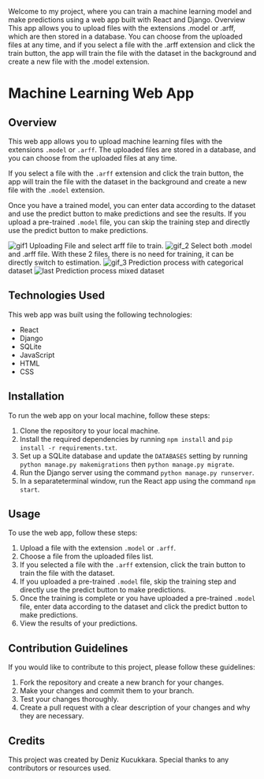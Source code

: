 Welcome to my project, where you can train a machine learning model and make predictions using a web app built with React and Django.
Overview
This app allows you to upload files with the extensions .model or .arff, which are then stored in a database. You can choose from the uploaded files at any time, and if you select a file with the .arff extension and click the train button, the app will train the file with the dataset in the background and create a new file with the .model extension.

# Machine Learning Web App

## Overview

This web app allows you to upload machine learning files with the extensions `.model` or `.arff`. The uploaded files are stored in a database, and you can choose from the uploaded files at any time.

If you select a file with the `.arff` extension and click the train button, the app will train the file with the dataset in the background and create a new file with the `.model` extension.

Once you have a trained model, you can enter data according to the dataset and use the predict button to make predictions and see the results. If you upload a pre-trained `.model` file, you can skip the training step and directly use the predict button to make predictions.

![gif1](https://github.com/DenizK7/Decision-Support-System-Web-app/assets/74663177/a3e41141-c3ab-4b57-90ac-7a1908cdaf03)
Uploading File and select arff file to train.
![gif_2](https://github.com/DenizK7/Decision-Support-System-Web-app/assets/74663177/f896d274-dcc2-43d0-a365-3654f1aec099)
Select both .model and .arff file. With these 2 files, there is no need for training, it can be directly switch to estimation.
![gif_3](https://github.com/DenizK7/Decision-Support-System-Web-app/assets/74663177/fdcadc1c-e9a7-41c8-b67b-1f13edfa0a0c)
Prediction process with categorical dataset
![last](https://github.com/DenizK7/Decision-Support-System-Web-app/assets/74663177/9de6a21e-958e-43fa-9e04-7b016cb78182)
Prediction process mixed dataset
## Technologies Used

This web app was built using the following technologies:

- React
- Django
- SQLite
- JavaScript
- HTML
- CSS

## Installation

To run the web app on your local machine, follow these steps:

1. Clone the repository to your local machine.
2. Install the required dependencies by running `npm install` and `pip install -r requirements.txt`.
3. Set up a SQLite database and update the `DATABASES` setting by running `python manage.py makemigrations` then `python manage.py migrate`.
4. Run the Django server using the command `python manage.py runserver`.
5. In a separateterminal window, run the React app using the command `npm start`.

## Usage

To use the web app, follow these steps:

1. Upload a file with the extension `.model` or `.arff`.
2. Choose a file from the uploaded files list.
3. If you selected a file with the `.arff` extension, click the train button to train the file with the dataset.
4. If you uploaded a pre-trained `.model` file, skip the training step and directly use the predict button to make predictions.
5. Once the training is complete or you have uploaded a pre-trained `.model` file, enter data according to the dataset and click the predict button to make predictions.
6. View the results of your predictions.

## Contribution Guidelines

If you would like to contribute to this project, please follow these guidelines:

1. Fork the repository and create a new branch for your changes.
2. Make your changes and commit them to your branch.
3. Test your changes thoroughly.
4. Create a pull request with a clear description of your changes and why they are necessary.

## Credits

This project was created by Deniz Kucukkara. Special thanks to any contributors or resources used.
